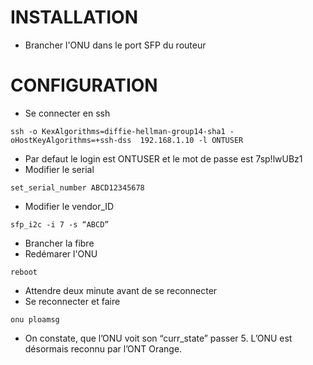 # INSTALLATION 
- Brancher l'ONU dans le port SFP du routeur

# CONFIGURATION
- Se connecter en ssh
```
ssh -o KexAlgorithms=diffie-hellman-group14-sha1 -oHostKeyAlgorithms=+ssh-dss  192.168.1.10 -l ONTUSER
```
- Par defaut le login est ONTUSER et le mot de passe est 7sp!lwUBz1
- Modifier le serial
```
set_serial_number ABCD12345678
```
- Modifier le vendor_ID
```
sfp_i2c -i 7 -s “ABCD” 
```
- Brancher la fibre
- Redémarer l'ONU
```
reboot
```
- Attendre deux minute avant de se reconnecter
- Se reconnecter et faire
```
onu ploamsg
```
- On constate, que l’ONU voit son “curr_state” passer 5. L’ONU est désormais reconnu par l’ONT Orange.